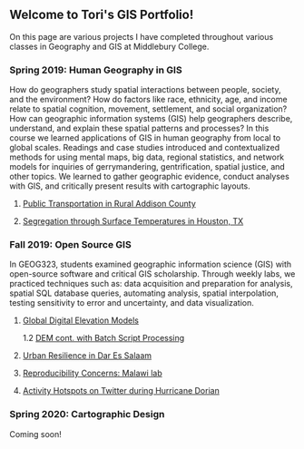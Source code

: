 ## Welcome to Tori's GIS Portfolio!

On this page are various projects I have completed throughout various classes in Geography and GIS at Middlebury College. 



### Spring 2019: Human Geography in GIS 

How do geographers study spatial interactions between people, society, and the environment? How do factors like race, ethnicity, age, and income relate to spatial cognition, movement, settlement, and social organization? How can geographic information systems (GIS) help geographers describe, understand, and explain these spatial patterns and processes? In this course we learned applications of GIS in human geography from local to global scales. Readings and case studies introduced and contextualized methods for using mental maps, big data, regional statistics, and network models for inquiries of gerrymandering, gentrification, spatial justice, and other topics. We learned to gather geographic evidence, conduct analyses with GIS, and critically present results with cartographic layouts.

1. [Public Transportation in Rural Addison County](actr.md)

2. [Segregation through Surface Temperatures in Houston, TX](houston.md)


### Fall 2019: Open Source GIS 

In GEOG323, students examined geographic information science (GIS) with open-source software and critical GIS scholarship. Through weekly labs, we practiced techniques such as: data acquisition and preparation for analysis, spatial SQL database queries, automating analysis, spatial interpolation, testing sensitivity to error and uncertainty, and data visualization.

1. [Global Digital Elevation Models](lab3.md)

    1.2 [DEM cont. with Batch Script Processing](lab4.md)

2. [Urban Resilience in Dar Es Salaam](lab6.md)

3. [Reproducibility Concerns: Malawi lab](lab8_malawi.md)

4. [Activity Hotspots on Twitter during Hurricane Dorian](lab10twitter.md)


### Spring 2020: Cartographic Design 

Coming soon!
